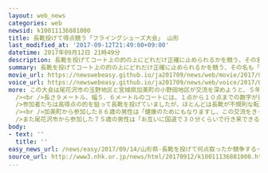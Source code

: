```yaml
---
layout: web_news
categories: web
newsid: k10011136881000
title: 長靴投げて得点競う「フライングシューズ大会」 山形
last_modified_at: '2017-09-12T21:49:00+09:00'
datetime: 2017年09月12日 21時49分
description: 長靴を投げてコート上の的の上にどれだけ正確に止められるかを競う、その名も「フライングシューズ大会」が山形県尾花沢市で行われました。
summary: 長靴を投げてコート上の的の上にどれだけ正確に止められるかを競う、その名も「フライングシューズ大会」が山形県尾花沢市で行われました。
movie_url: https://newswebeasy.github.io/ja201709/news/web/movie/2017/09/14/k10011136881000.mp4
voice_url: https://newswebeasy.github.io/ja201709/news/web/voice/2017/09/14/k10011136881000.mp3
more: この大会は尾花沢市の玉野地区と宮城県加美町の小野田地区が交流を深めようと、５年前から毎年行っています。ことしは２つの地区から合わせて１７チーム、８５人が参加して尾花沢市の体育館で行われました。<br
  /><br />長さ９メートル、幅５．６メートルのコートには、１点から１０点までの数字が書かれた的が設けられ、投げた長靴が的の上にうまく止まれば得点になります。<br
  />参加者たちは高得点の的を狙って長靴を投げていましたが、ほとんどは長靴が不規則な転がり方をして思うように的の上に止められず、みごと１０点の的に長靴が止まると会場から大きな拍手が送られていました。<br
  /><br />加美町から参加した８６歳の男性は「健康のためにもなりますし、この交流をきっかけにお嫁さんやお婿さんを互いに迎えるような関係ができるといいですね」と話していました。<br
  />また尾花沢市から参加した７５歳の男性は「お互いに国道で３０分くらいで行き来できるので、長く交流を深めていきたい」と話していました。
body:
- text: ''
  title: ''
easy_news_url: /news/easy/2017/09/14/山形県-長靴を投げて何点取ったか競争するイベント/
source_url: http://www3.nhk.or.jp/news/html/20170912/k10011136881000.html
...
```

